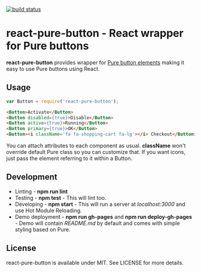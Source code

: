 [![build status](https://secure.travis-ci.org/bebraw/react-pure-button.png)](http://travis-ci.org/bebraw/react-pure-button)
# react-pure-button - React wrapper for Pure buttons

**react-pure-button** provides wrapper for [Pure button elements](http://purecss.io/buttons/) making it easy to use Pure buttons using React.

## Usage

```js
var Button = require('react-pure-button');
```

```html
<Button>Activate</Button>
<Button disabled={true}>Disable</Button>
<Button active={true}>Running</Button>
<Button primary={true}>OK</Button>
<Button><i className='fa fa-shopping-cart fa-lg'></i> Checkout</Button>
```

You can attach attributes to each component as usual. **className** won't override default Pure class so you can customize that. If you want icons, just pass the element referring to it within a Button.

## Development

* Linting - **npm run lint**
* Testing - **npm test** - This will lint too.
* Developing - **npm start** - This will run a server at *localhost:3000* and use Hot Module Reloading.
* Demo deployment - **npm run gh-pages** and **npm run deploy-gh-pages** - Demo will contain *README.md* by default and comes with simple styling based on Pure.

## License

react-pure-button is available under MIT. See LICENSE for more details.

